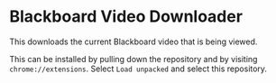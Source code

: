 # Blackboard Video Downloader

This downloads the current Blackboard video that is being viewed. 

This can be installed by pulling down the repository and by visiting `chrome://extensions`. Select `Load unpacked` and select this repository.
